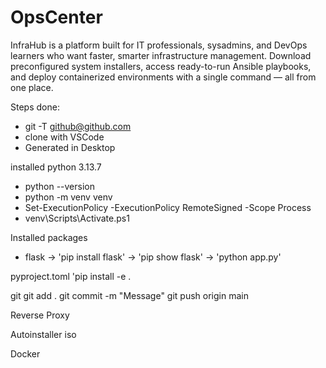 # OpsCenter
InfraHub is a platform built for IT professionals, sysadmins, and DevOps learners who want faster, smarter infrastructure management. Download preconfigured system installers, access ready-to-run Ansible playbooks, and deploy containerized environments with a single command — all from one place.

Steps done:
- git -T github@github.com
- clone with VSCode
- Generated in Desktop

installed python 3.13.7
- python --version
- python -m venv venv
- Set-ExecutionPolicy -ExecutionPolicy RemoteSigned -Scope Process
- venv\Scripts\Activate.ps1

Installed packages
- flask -> 'pip install flask' -> 'pip show flask' -> 'python app.py'

pyproject.toml
'pip install -e .

git
git add .
git commit -m "Message"
git push origin main


Reverse Proxy


Autoinstaller iso


Docker
